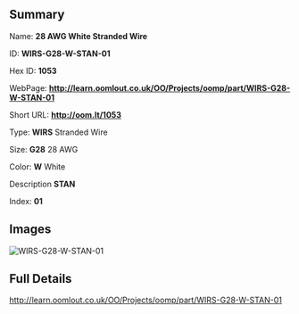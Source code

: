

## Summary
 
Name: __28 AWG White Stranded Wire__

ID: __WIRS-G28-W-STAN-01__

Hex ID: __1053__

WebPage: __http://learn.oomlout.co.uk/OO/Projects/oomp/part/WIRS-G28-W-STAN-01__

Short URL: __http://oom.lt/1053__


Type: __WIRS__ Stranded Wire 

Size: __G28__ 28 AWG 

Color: __W__ White 

Description __STAN__  

Index: __01__


## Images
![WIRS-G28-W-STAN-01](http://oomlout.com/oomp-gen/parts/WIRS-G28-W-STAN-01/WIRS-G28-W-STAN-01_420.jpg)



## Full Details

 http://learn.oomlout.co.uk/OO/Projects/oomp/part/WIRS-G28-W-STAN-01















